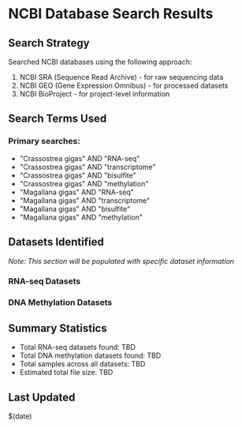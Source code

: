 # NCBI Database Search Results

## Search Strategy

Searched NCBI databases using the following approach:
1. NCBI SRA (Sequence Read Archive) - for raw sequencing data
2. NCBI GEO (Gene Expression Omnibus) - for processed datasets
3. NCBI BioProject - for project-level information

## Search Terms Used

### Primary searches:
- "Crassostrea gigas" AND "RNA-seq"
- "Crassostrea gigas" AND "transcriptome"
- "Crassostrea gigas" AND "bisulfite"
- "Crassostrea gigas" AND "methylation"
- "Magallana gigas" AND "RNA-seq"
- "Magallana gigas" AND "transcriptome"
- "Magallana gigas" AND "bisulfite"
- "Magallana gigas" AND "methylation"

## Datasets Identified

*Note: This section will be populated with specific dataset information*

### RNA-seq Datasets

### DNA Methylation Datasets

## Summary Statistics

- Total RNA-seq datasets found: TBD
- Total DNA methylation datasets found: TBD
- Total samples across all datasets: TBD
- Estimated total file size: TBD

## Last Updated
$(date)